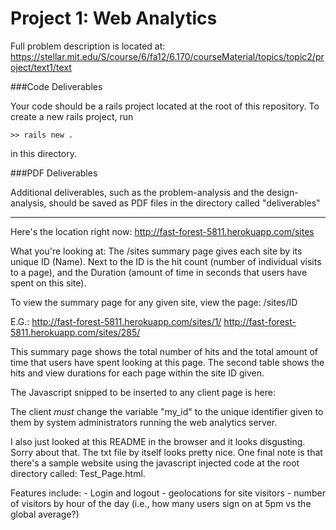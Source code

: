 Project 1: Web Analytics
========================

Full problem description is located at:
https://stellar.mit.edu/S/course/6/fa12/6.170/courseMaterial/topics/topic2/project/text1/text


###Code Deliverables

Your code should be a rails project located at the root of this repository. To
create a new rails project, run

    >> rails new .

in this directory.


###PDF Deliverables

Additional deliverables, such as the problem-analysis and the design-analysis, should
be saved as PDF files in the directory called "deliverables"

--------------------------------------------------------------

Here's the location right now:
http://fast-forest-5811.herokuapp.com/sites

What you're looking at:
The /sites summary page gives each site by its unique ID (Name). Next to the ID is the hit count (number of individual visits to a page), and the Duration (amount of time in seconds that users have spent on this site).

To view the summary page for any given site, view the page:
/sites/ID

E.G.:
http://fast-forest-5811.herokuapp.com/sites/1/
http://fast-forest-5811.herokuapp.com/sites/285/

This summary page shows the total number of hits and the total amount of time that users have spent looking at this page. The second table shows the hits and view durations for each page within the site ID given.

The Javascript snipped to be inserted to any client page is here:

<script language="JavaScript" src="http://www.geoplugin.net/javascript.gp" type="text/javascript"></script>
<script type="text/javascript">
      var time_start;
      var my_id = XXXXXXXXX;
      window.onload = function() {
            time_start = new Date().getTime();
      }

      window.onunload = function() {
            ping(new Date().getTime() - time_start);
      }

      function ping(difference) {
            var xhr = new XMLHttpRequest();

      	    xhr.onreadystatechange = function() {
	            if (xhr.readyState == 1) {
		       console.log("The call to open(...) succeeded.");
	            }
		    if (xhr.readyState == 2) {
          	       console.log("The call to send(...) succeeded. Waiting for response...");
		    }
		    if (xhr.readyState == 3) {
		       console.log("The response is coming in!!");
		    }
		    if (xhr.readyState == 4) {
		       console.log("The call to open(...) succeeded.We now have the complete response: " + xhr.response);
        	    }
            }
               var url = window.location.pathname;
	       xhr.open("GET", "http://fast-forest-5811.herokuapp.com/sites/"+my_id+"/"+url+"/"+difference/1000+"/" + new Date().getHours() + "/" + geoplugin_city(), false);
	       xhr.send("");
      }
</script>

The client *must* change the variable "my_id" to the unique identifier given to them by system administrators running the web analytics server.

I also just looked at this README in the browser and it looks disgusting. Sorry about that. The txt file by itself looks pretty nice. One final note is that there's a sample website using the javascript injected code at the root directory called: Test_Page.html.

Features include:
	- Login and logout
	- geolocations for site visitors
	- number of visitors by hour of the day (i.e., how many users sign on at 5pm vs the global average?)